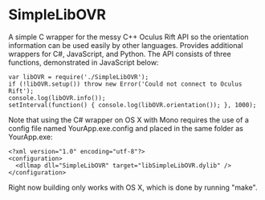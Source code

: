 # SimpleLibOVR

A simple C wrapper for the messy C++ Oculus Rift API so the orientation information can be used easily by other languages.
Provides additional wrappers for C#, JavaScript, and Python.
The API consists of three functions, demonstrated in JavaScript below:

    var libOVR = require('./SimpleLibOVR');
    if (!libOVR.setup()) throw new Error('Could not connect to Oculus Rift');
    console.log(libOVR.info());
    setInterval(function() { console.log(libOVR.orientation()); }, 1000);

Note that using the C# wrapper on OS X with Mono requires the use of a config file named YourApp.exe.config and placed in the same folder as YourApp.exe:

    <?xml version="1.0" encoding="utf-8"?>
    <configuration>
      <dllmap dll="SimpleLibOVR" target="libSimpleLibOVR.dylib" />
    </configuration>

Right now building only works with OS X, which is done by running "make".
